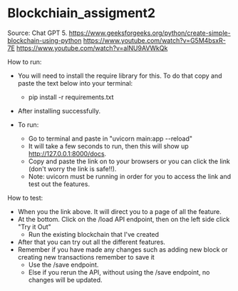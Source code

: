 # Blockchiain_assigment2
Source: 
Chat GPT 5. 
https://www.geeksforgeeks.org/python/create-simple-blockchain-using-python
https://www.youtube.com/watch?v=G5M4bsxR-7E
https://www.youtube.com/watch?v=alNU9AVWkQk

How to run:
- You will need to install the require library for this. To do that copy and paste the text below into your terminal: 
    - pip install -r requirements.txt 
- After installing successfully.

- To run:
    - Go to terminal and paste in "uvicorn main:app --reload" 
    - It will take a few seconds to run, then this will show up http://127.0.0.1:8000/docs. 
    - Copy and paste the link on to your browsers or you can  click the link (don't worry the link is safe!!). 
    - Note: uvicorn must be running in order for you to access the link and test out the features.

How to test:
- When you the link above. It will direct you to a page of all the feature.
- At the bottom. Click on the /load API endpoint, then on the left side click "Try it Out"
    - Run the existing blockchain that I've created
- After that you can try out all the different features.
- Remember if you have made any changes such as adding new block or creating new transactions remember to save it 
    - Use the /save endpoint. 
    - Else if you rerun the API, without using the /save endpoint, no changes will be updated.